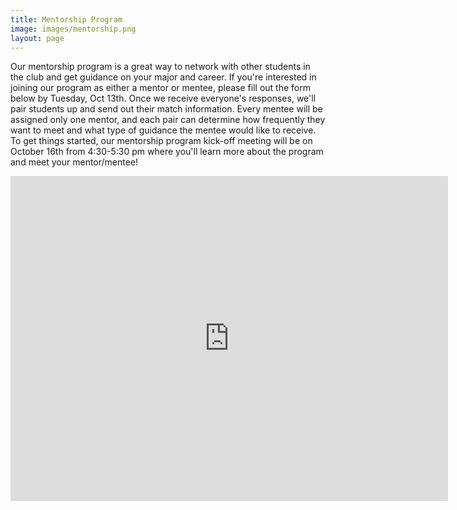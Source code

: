 ```yaml
---
title: Mentorship Program
image: images/mentorship.png
layout: page
---
```

Our mentorship program is a great way to network with other students in the club and get guidance on your major and career. If you're interested in joining our program as either a mentor or mentee, please fill out the form below by Tuesday, Oct 13th. Once we receive everyone's responses, we'll pair students up and send out their match information. Every mentee will be assigned only one mentor, and each pair can determine how frequently they want to meet and what type of guidance the mentee would like to receive. To get things started, our mentorship program kick-off meeting will be on October 16th from 4:30-5:30 pm where you'll learn more about the program and meet your mentor/mentee!

<iframe src="https://docs.google.com/forms/d/e/1FAIpQLScjdgPSQGZPwA4byZy212N5gnACQ0uUxUPogkpxwImyVNd-6w/viewform?embedded=true" width="700" height="520" frameborder="0" marginheight="0" marginwidth="0">Loading…</iframe>
